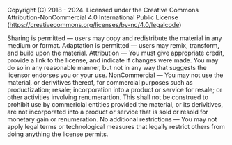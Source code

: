 Copyright (C) 2018 - 2024. Licensed under the Creative Commons Attribution-NonCommercial 4.0 International Public License
(https://creativecommons.org/licenses/by-nc/4.0/legalcode)

Sharing is permitted — users may copy and redistribute the material in any medium or format. 
Adaptation is permitted — users may remix, transform, and build upon the material. 
Attribution — You must give appropriate credit, provide a link to the license, and indicate if changes were made.
You may do so in any reasonable manner, but not in any way that suggests the licensor endorses you or your use.
NonCommercial — You may not use the material, or derivitives thereof, for commercial purposes such as productization; resale; 
incorporation into a product or service for resale; or other activities involving renumerartion.
This shall not be construed to prohibit use by commericial entities provided the material, or its derivitives, 
are not incorporated into a product or service that is sold or resold for monetary gain or renumeration.
No additional restrictions — You may not apply legal terms or technological measures that legally restrict others
from doing anything the license permits.
